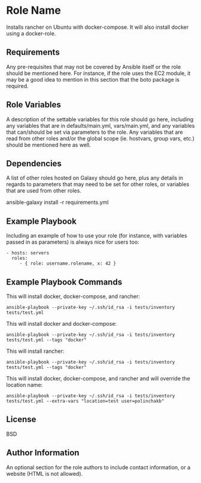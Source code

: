 Role Name
=========

Installs rancher on Ubuntu with docker-compose.  It will also install docker using a docker-role.

Requirements
------------

Any pre-requisites that may not be covered by Ansible itself or the role should be mentioned here. For instance, if the role uses the EC2 module, it may be a good idea to mention in this section that the boto package is required.

Role Variables
--------------

A description of the settable variables for this role should go here, including any variables that are in defaults/main.yml, vars/main.yml, and any variables that can/should be set via parameters to the role. Any variables that are read from other roles and/or the global scope (ie. hostvars, group vars, etc.) should be mentioned here as well.

Dependencies
------------

A list of other roles hosted on Galaxy should go here, plus any details in regards to parameters that may need to be set for other roles, or variables that are used from other roles.

ansible-galaxy install -r requirements.yml

Example Playbook
----------------

Including an example of how to use your role (for instance, with variables passed in as parameters) is always nice for users too:

    - hosts: servers
      roles:
         - { role: username.rolename, x: 42 }

Example Playbook Commands
-------------------------

This will install docker, docker-compose, and rancher:

```ansible-playbook --private-key ~/.ssh/id_rsa -i tests/inventory tests/test.yml```

This will install docker and docker-compose:

```ansible-playbook --private-key ~/.ssh/id_rsa -i tests/inventory tests/test.yml --tags "docker"```

This will install rancher:

```ansible-playbook --private-key ~/.ssh/id_rsa -i tests/inventory tests/test.yml --tags "docker"```

This will install docker, docker-compose, and rancher and will override the location name:

```ansible-playbook --private-key ~/.ssh/id_rsa -i tests/inventory tests/test.yml --extra-vars "location=test user=polinchakb"```

License
-------

BSD

Author Information
------------------

An optional section for the role authors to include contact information, or a website (HTML is not allowed).
